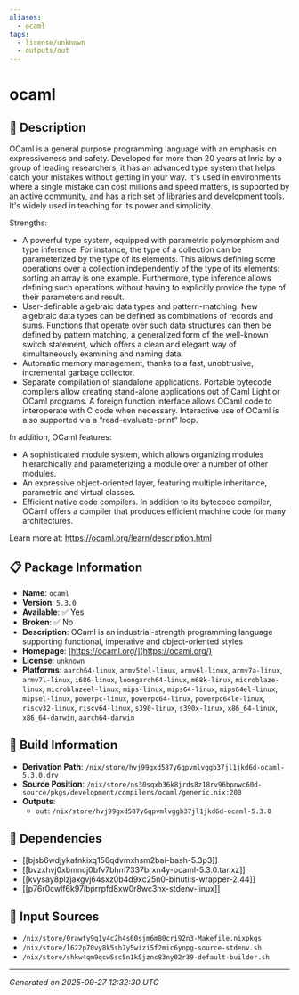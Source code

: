 ```yaml
---
aliases:
  - ocaml
tags:
  - license/unknown
  - outputs/out
---
```


# ocaml

## 📝 Description

OCaml is a general purpose programming language with an emphasis on expressiveness and safety. Developed for more than 20 years at Inria by a group of leading researchers, it has an advanced type system that helps catch your mistakes without getting in your way. It's used in environments where a single mistake can cost millions and speed matters, is supported by an active community, and has a rich set of libraries and development tools. It's widely used in teaching for its power and simplicity.

Strengths:
* A powerful type system, equipped with parametric polymorphism and type inference. For instance, the type of a collection can be parameterized by the type of its elements. This allows defining some operations over a collection independently of the type of its elements: sorting an array is one example. Furthermore, type inference allows defining such operations without having to explicitly provide the type of their parameters and result.
* User-definable algebraic data types and pattern-matching. New algebraic data types can be defined as combinations of records and sums. Functions that operate over such data structures can then be defined by pattern matching, a generalized form of the well-known switch statement, which offers a clean and elegant way of simultaneously examining and naming data.
* Automatic memory management, thanks to a fast, unobtrusive, incremental garbage collector.
* Separate compilation of standalone applications. Portable bytecode compilers allow creating stand-alone applications out of Caml Light or OCaml programs. A foreign function interface allows OCaml code to interoperate with C code when necessary. Interactive use of OCaml is also supported via a “read-evaluate-print” loop.

In addition, OCaml features:
* A sophisticated module system, which allows organizing modules hierarchically and parameterizing a module over a number of other modules.
* An expressive object-oriented layer, featuring multiple inheritance, parametric and virtual classes.
* Efficient native code compilers. In addition to its bytecode compiler, OCaml offers a compiler that produces efficient machine code for many architectures.

Learn more at: https://ocaml.org/learn/description.html


## 📋 Package Information

- **Name**: `ocaml`
- **Version**: `5.3.0`
- **Available**: ✅ Yes
- **Broken**: ✅ No
- **Description**: OCaml is an industrial-strength programming language supporting functional, imperative and object-oriented styles
- **Homepage**: [https://ocaml.org/](https://ocaml.org/)
- **License**: `unknown`
- **Platforms**: `aarch64-linux`, `armv5tel-linux`, `armv6l-linux`, `armv7a-linux`, `armv7l-linux`, `i686-linux`, `loongarch64-linux`, `m68k-linux`, `microblaze-linux`, `microblazeel-linux`, `mips-linux`, `mips64-linux`, `mips64el-linux`, `mipsel-linux`, `powerpc-linux`, `powerpc64-linux`, `powerpc64le-linux`, `riscv32-linux`, `riscv64-linux`, `s390-linux`, `s390x-linux`, `x86_64-linux`, `x86_64-darwin`, `aarch64-darwin`

## 🔧 Build Information

- **Derivation Path**: `/nix/store/hvj99gxd587y6qpvmlvggb37jl1jkd6d-ocaml-5.3.0.drv`
- **Source Position**: `/nix/store/ns30sqxb36k8jrds8z18rv96bpnwc60d-source/pkgs/development/compilers/ocaml/generic.nix:200`
- **Outputs**:
  - `out`:  `/nix/store/hvj99gxd587y6qpvmlvggb37jl1jkd6d-ocaml-5.3.0`

## 🔗 Dependencies

- [[bjsb6wdjykafnkixq156qdvmxhsm2bai-bash-5.3p3]]
- [[bvzxhvj0xbmncj0bfv7bhm7337brxn4y-ocaml-5.3.0.tar.xz]]
- [[kvysay8plzjaxgvj64sxz0b4d9xc25n0-binutils-wrapper-2.44]]
- [[p76r0cwlf6k97ibprrpfd8xw0r8wc3nx-stdenv-linux]]

## 📁 Input Sources

- `/nix/store/0rawfy9g1y4c2h4s60sjm6m80cri92n3-Makefile.nixpkgs`
- `/nix/store/l622p70vy8k5sh7y5wizi5f2mic6ynpg-source-stdenv.sh`
- `/nix/store/shkw4qm9qcw5sc5n1k5jznc83ny02r39-default-builder.sh`

---
*Generated on 2025-09-27 12:32:30 UTC*
